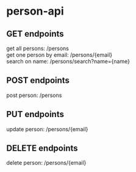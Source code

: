 # person-api
## GET endpoints
get all persons: /persons\
get one person by email: /persons/{email}\
search on name: /persons/search?name={name}

## POST endpoints
post person: /persons

## PUT endpoints
update person: /persons/{email}

## DELETE endpoints
delete person: /persons/{email}

